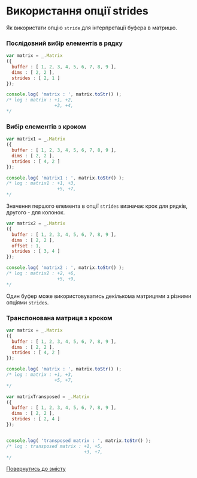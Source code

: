 # Використання опції strides

Як використати опцію <code>stride</code> для інтерпретації буфера в матрицю.

### Послідовний вибір елементів в рядку

```js
var matrix = _.Matrix
({
  buffer : [ 1, 2, 3, 4, 5, 6, 7, 8, 9 ],
  dims : [ 2, 2 ],
  strides : [ 2, 1 ]
});

console.log( 'matrix : ', matrix.toStr() );
/* log : matrix : +1, +2,
                  +3, +4,
*/
```

### Вибір елементів з кроком

```js
var matrix1 = _.Matrix
({
  buffer : [ 1, 2, 3, 4, 5, 6, 7, 8, 9 ],
  dims : [ 2, 2 ],
  strides : [ 4, 2 ]
});

console.log( 'matrix1 : ', matrix.toStr() );
/* log : matrix1 : +1, +3,
                   +5, +7,
*/
```

Значення першого елемента в опції `strides` визначає крок для рядків, другого - для колонок.

```js
var matrix2 = _.Matrix
({
  buffer : [ 1, 2, 3, 4, 5, 6, 7, 8, 9 ],
  dims : [ 2, 2 ],
  offset : 1,
  strides : [ 3, 4 ]
});

console.log( 'matrix2 : ', matrix.toStr() );
/* log : matrix2 : +2, +6,
                   +5, +9,
*/
```

Один буфер може використовуватись декількома матрицями з різними опціями `strides`.

### Транспонована матриця з кроком

```js
var matrix = _.Matrix
({
  buffer : [ 1, 2, 3, 4, 5, 6, 7, 8, 9 ],
  dims : [ 2, 2 ],
  strides : [ 4, 2 ]
});

console.log( 'matrix : ', matrix.toStr() );
/* log : matrix : +1, +3,
                  +5, +7,
*/

var matrixTransposed = _.Matrix
({
  buffer : [ 1, 2, 3, 4, 5, 6, 7, 8, 9 ],
  dims : [ 2, 2 ],
  strides : [ 2, 4 ]
});


console.log( 'transposed matrix : ', matrix.toStr() );
/* log : transposed matrix : +1, +5,
                             +3, +7,
*/
```

[Повернутись до змісту](../README.md#Туторіали)
